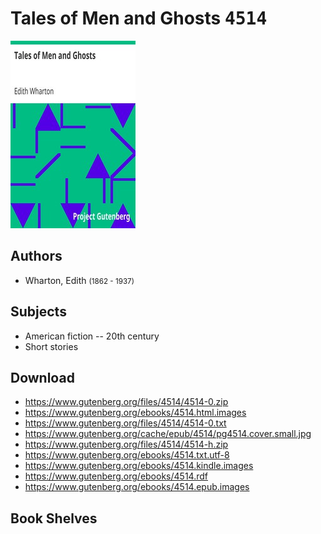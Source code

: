 # Tales of Men and Ghosts <kbd>4514</kbd>

![](./cover.medium.jpg "")

## Authors


 - Wharton, Edith <small>(1862 - 1937)</small>

## Subjects


 - American fiction -- 20th century
 - Short stories

## Download


 - https://www.gutenberg.org/files/4514/4514-0.zip
 - https://www.gutenberg.org/ebooks/4514.html.images
 - https://www.gutenberg.org/files/4514/4514-0.txt
 - https://www.gutenberg.org/cache/epub/4514/pg4514.cover.small.jpg
 - https://www.gutenberg.org/files/4514/4514-h.zip
 - https://www.gutenberg.org/ebooks/4514.txt.utf-8
 - https://www.gutenberg.org/ebooks/4514.kindle.images
 - https://www.gutenberg.org/ebooks/4514.rdf
 - https://www.gutenberg.org/ebooks/4514.epub.images

## Book Shelves


